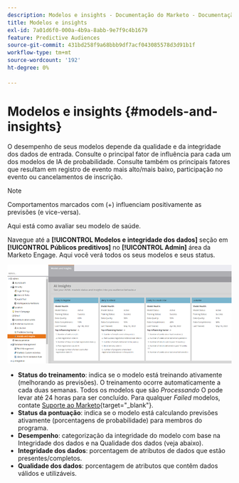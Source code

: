 ```yaml
---
description: Modelos e insights - Documentação do Marketo - Documentação do produto
title: Modelos e insights
exl-id: 7a01d6f0-000a-4b9a-8abb-9e7f9c4b1679
feature: Predictive Audiences
source-git-commit: 431bd258f9a68bbb9df7acf043085578d3d91b1f
workflow-type: tm+mt
source-wordcount: '192'
ht-degree: 0%

---
```


# Modelos e insights {#models-and-insights}

O desempenho de seus modelos depende da qualidade e da integridade dos dados de entrada. Consulte o principal fator de influência para cada um dos modelos de IA de probabilidade. Consulte também os principais fatores que resultam em registro de evento mais alto/mais baixo, participação no evento ou cancelamentos de inscrição.

>[!NOTE]
>
>Comportamentos marcados com (+) influenciam positivamente as previsões (e vice-versa).

Aqui está como avaliar seu modelo de saúde.

Navegue até a **[!UICONTROL Modelos e integridade dos dados]** seção em **[!UICONTROL Públicos preditivos]** no **[!UICONTROL Admin]** área da Marketo Engage. Aqui você verá todos os seus modelos e seus status.

![Imagem um](assets/models-and-insights-1.png)

* **Status do treinamento**: indica se o modelo está treinando ativamente (melhorando as previsões). O treinamento ocorre automaticamente a cada duas semanas. Todos os modelos que são _Processando_ O pode levar até 24 horas para ser concluído. Para qualquer _Failed_ modelos, contate [Suporte ao Marketo](https://nation.marketo.com/t5/Support/ct-p/Support){target="_blank"}.
* **Status da pontuação**: indica se o modelo está calculando previsões ativamente (porcentagens de probabilidade) para membros do programa.
* **Desempenho**: categorização da integridade do modelo com base na Integridade dos dados e na Qualidade dos dados (veja abaixo).
* **Integridade dos dados**: porcentagem de atributos de dados que estão presentes/completos.
* **Qualidade dos dados**: porcentagem de atributos que contêm dados válidos e utilizáveis.
